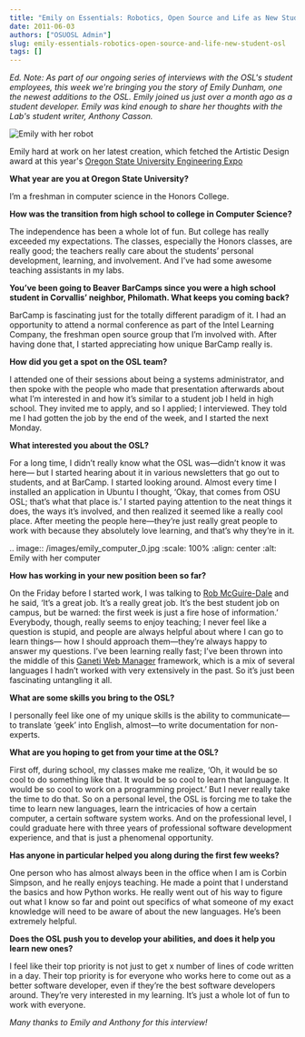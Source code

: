 ```yaml
---
title: "Emily on Essentials: Robotics, Open Source and Life as New Student at the OSL"
date: 2011-06-03
authors: ["OSUOSL Admin"]
slug: emily-essentials-robotics-open-source-and-life-new-student-osl
tags: []
---
```


_Ed. Note: As part of our ongoing series of interviews with the OSL's student employees, this week we're bringing you
the story of Emily Dunham, one the newest additions to the OSL. Emily joined us just over a month ago as a student
developer. Emily was kind enough to share her thoughts with the Lab's student writer, Anthony Casson._

![Emily with her robot](/images/emily_robot_1.jpg)

Emily hard at work on her latest creation, which fetched the Artistic Design award at this year's
[Oregon State University Engineering Expo](http://engr.oregonstate.edu/expo2011/)

**What year are you at Oregon State University?**

I’m a freshman in computer science in the Honors College.

**How was the transition from high school to college in Computer Science?**

The independence has been a whole lot of fun. But college has really exceeded my expectations. The classes, especially
the Honors classes, are really good; the teachers really care about the students’ personal development, learning, and
involvement. And I’ve had some awesome teaching assistants in my labs.

**You’ve been going to Beaver BarCamps since you were a high school student in Corvallis’ neighbor, Philomath. What
keeps you coming back?**

BarCamp is fascinating just for the totally different paradigm of it. I had an opportunity to attend a normal conference
as part of the Intel Learning Company, the freshman open source group that I’m involved with. After having done that, I
started appreciating how unique BarCamp really is.

**How did you get a spot on the OSL team?**

I attended one of their sessions about being a systems administrator, and then spoke with the people who made that
presentation afterwards about what I’m interested in and how it’s similar to a student job I held in high school. They
invited me to apply, and so I applied; I interviewed. They told me I had gotten the job by the end of the week, and I
started the next Monday.

**What interested you about the OSL?**

For a long time, I didn’t really know what the OSL was—didn’t know it was here— but I started hearing about it in
various newsletters that go out to students, and at BarCamp. I started looking around. Almost every time I installed an
application in Ubuntu I thought, ‘Okay, that comes from OSU OSL; that’s what that place is.’ I started paying attention
to the neat things it does, the ways it’s involved, and then realized it seemed like a really cool place. After meeting
the people here—they’re just really great people to work with because they absolutely love learning, and that’s why
they’re in it.

.. image:: /images/emily_computer_0.jpg :scale: 100% :align: center :alt: Emily with her computer

**How has working in your new position been so far?**

On the Friday before I started work, I was talking to
[Rob McGuire-Dale](http://osuosl.org/about/news/revelations-from-rob) and he said, ‘It’s a great job. It’s a really
great job. It’s the best student job on campus, but be warned: the first week is just a fire hose of information.’
Everybody, though, really seems to enjoy teaching; I never feel like a question is stupid, and people are always helpful
about where I can go to learn things— how I should approach them—they’re always happy to answer my questions. I’ve been
learning really fast; I’ve been thrown into the middle of this
[Ganeti Web Manager](http://code.osuosl.org/projects/ganeti-webmgr) framework, which is a mix of several languages I
hadn’t worked with very extensively in the past. So it’s just been fascinating untangling it all.

**What are some skills you bring to the OSL?**

I personally feel like one of my unique skills is the ability to communicate—to translate ‘geek’ into English, almost—to
write documentation for non-experts.

**What are you hoping to get from your time at the OSL?**

First off, during school, my classes make me realize, ‘Oh, it would be so cool to do something like that. It would be so
cool to learn that language. It would be so cool to work on a programming project.’ But I never really take the time to
do that. So on a personal level, the OSL is forcing me to take the time to learn new languages, learn the intricacies of
how a certain computer, a certain software system works. And on the professional level, I could graduate here with three
years of professional software development experience, and that is just a phenomenal opportunity.

**Has anyone in particular helped you along during the first few weeks?**

One person who has almost always been in the office when I am is Corbin Simpson, and he really enjoys teaching. He made
a point that I understand the basics and how Python works. He really went out of his way to figure out what I know so
far and point out specifics of what someone of my exact knowledge will need to be aware of about the new languages. He’s
been extremely helpful.

**Does the OSL push you to develop your abilities, and does it help you learn new ones?**

I feel like their top priority is not just to get x number of lines of code written in a day. Their top priority is for
everyone who works here to come out as a better software developer, even if they’re the best software developers around.
They’re very interested in my learning. It’s just a whole lot of fun to work with everyone.

_Many thanks to Emily and Anthony for this interview!_
